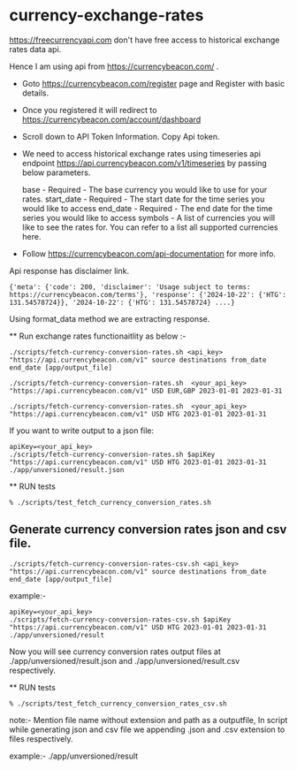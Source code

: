 # currency-exchange-rates

https://freecurrencyapi.com  don't have free access to historical exchange rates data api.

Hence I am using api from https://currencybeacon.com/ .


* Goto https://currencybeacon.com/register page and Register with basic details.
* Once you registered it will redirect to https://currencybeacon.com/account/dashboard
* Scroll down to API Token Information. Copy Api token.

* We need to access historical exchange rates using timeseries api endpoint	https://api.currencybeacon.com/v1/timeseries by passing below parameters.

    base - Required - The base currency you would like to use for your rates.
    start_date - Required - The start date for the time series you would like to access
    end_date - Required - The end date for the time series you would like to access
    symbols - A list of currencies you will like to see the rates for. You can refer to a list all supported currencies here.

* Follow https://currencybeacon.com/api-documentation for more info.


Api response has disclaimer link.

```
{'meta': {'code': 200, 'disclaimer': 'Usage subject to terms: https://currencybeacon.com/terms'}, 'response': {'2024-10-22': {'HTG': 131.54578724}}, '2024-10-22': {'HTG': 131.54578724} ....}
```

Using format_data method we are extracting response.


** Run exchange rates functionaitlity as below :-

```
./scripts/fetch-currency-conversion-rates.sh <api_key> "https://api.currencybeacon.com/v1" source destinations from_date end_date [app/output_file]
```

```
./scripts/fetch-currency-conversion-rates.sh  <your_api_key>   "https://api.currencybeacon.com/v1" USD EUR,GBP 2023-01-01 2023-01-31 
```

```
./scripts/fetch-currency-conversion-rates.sh  <your_api_key>   "https://api.currencybeacon.com/v1" USD HTG 2023-01-01 2023-01-31 
```

If you want to write output to a json file: 
```
apiKey=<your_api_key>
./scripts/fetch-currency-conversion-rates.sh $apiKey "https://api.currencybeacon.com/v1" USD HTG 2023-01-01 2023-01-31 ./app/unversioned/result.json
```

** RUN tests
```
% ./scripts/test_fetch_currency_conversion_rates.sh
```

Generate currency conversion rates json and csv file.
-----

```
./scripts/fetch-currency-conversion-rates-csv.sh <api_key> "https://api.currencybeacon.com/v1" source destinations from_date end_date [app/output_file]
```

example:-

```
apiKey=<your_api_key>
./scripts/fetch-currency-conversion-rates-csv.sh $apiKey "https://api.currencybeacon.com/v1" USD HTG 2023-01-01 2023-01-31 ./app/unversioned/result
```

Now you will see currency conversion rates output files at ./app/unversioned/result.json and ./app/unversioned/result.csv respectively.

** RUN tests
```
% ./scripts/test_fetch_currency_conversion_rates_csv.sh
```

note:- Mention file name without extension and path as a outputfile, In script while generating json and csv file we appending .json and .csv extension to files respectively.

example:- ./app/unversioned/result

